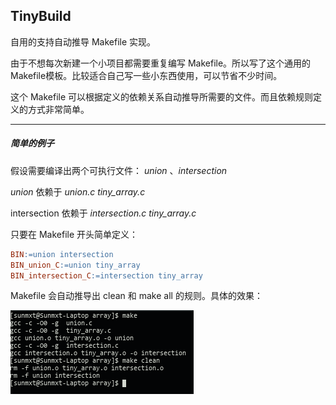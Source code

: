 ## TinyBuild

自用的支持自动推导 Makefile 实现。



由于不想每次新建一个小项目都需要重复编写 Makefile。所以写了这个通用的 Makefile模板。比较适合自己写一些小东西使用，可以节省不少时间。

这个 Makefile 可以根据定义的依赖关系自动推导所需要的文件。而且依赖规则定义的方式非常简单。

---

##### 简单的例子

假设需要编译出两个可执行文件： *union* 、*intersection*

*union* 依赖于 *union.c* *tiny_array.c*

intersection 依赖于 *intersection.c* *tiny_array.c*

只要在 Makefile 开头简单定义：

```makefile
BIN:=union intersection
BIN_union_C:=union tiny_array
BIN_intersection_C:=intersection tiny_array
```

Makefile 会自动推导出 clean 和 make all 的规则。具体的效果：

![Example](Screenshot_example.png)